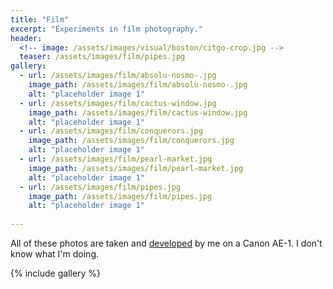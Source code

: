 ```yaml
---
title: "Film"
excerpt: "Experiments in film photography."
header:
  <!-- image: /assets/images/visual/boston/citgo-crop.jpg -->
  teaser: /assets/images/film/pipes.jpg
gallery:
  - url: /assets/images/film/absolu-nosmo-.jpg
    image_path: /assets/images/film/absolu-nosmo-.jpg
    alt: "placeholder image 1"
  - url: /assets/images/film/cactus-window.jpg
    image_path: /assets/images/film/cactus-window.jpg
    alt: "placeholder image 1"
  - url: /assets/images/film/conquerors.jpg
    image_path: /assets/images/film/conquerors.jpg
    alt: "placeholder image 1"
  - url: /assets/images/film/pearl-market.jpg
    image_path: /assets/images/film/pearl-market.jpg
    alt: "placeholder image 1"
  - url: /assets/images/film/pipes.jpg
    image_path: /assets/images/film/pipes.jpg
    alt: "placeholder image 1"
  
---
```


All of these photos are taken and [developed](../film_dev) by me on a Canon AE-1. I don't know what I'm doing.

{% include gallery  %}